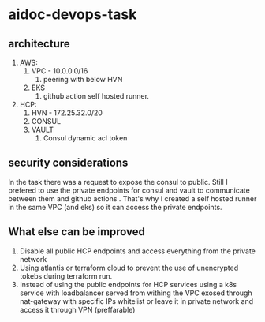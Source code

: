 # aidoc-devops-task

## architecture  

1. AWS:
   1. VPC - 10.0.0.0/16
      1. peering with below HVN
   2. EKS 
      1. github action self hosted runner.
2. HCP:
   1. HVN - 172.25.32.0/20
   2. CONSUL 
   3. VAULT 
      1. Consul dynamic acl token
      

## security considerations
In the task there was a request to expose the consul to public. Still I prefered to use the private endpoints for consul and vault to communicate between them and github actions . That's why I created a self hosted runner in the same VPC (and eks) so it can access the private endpoints.


## What else can be improved 
1. Disable all public HCP endpoints and access everything from the private network 
2. Using atlantis or terraform cloud to prevent the use of unencrypted tokebs during terraform run.
3. Instead of using the public endpoints for HCP services using a k8s service with loadbalancer served from withing the VPC exosed through nat-gateway with specific IPs whitelist or leave it in private network and access it through VPN (preffarable)  



